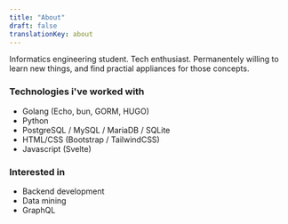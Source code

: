 ```yaml
---
title: "About"
draft: false
translationKey: about
---
```


Informatics engineering student. Tech enthusiast. Permanentely willing to learn new things, and find practial appliances for those concepts.

### Technologies i've worked with
- Golang (Echo, bun, GORM, HUGO)
- Python
- PostgreSQL / MySQL / MariaDB / SQLite
- HTML/CSS (Bootstrap / TailwindCSS)
- Javascript (Svelte)

### Interested in
- Backend development
- Data mining
- GraphQL